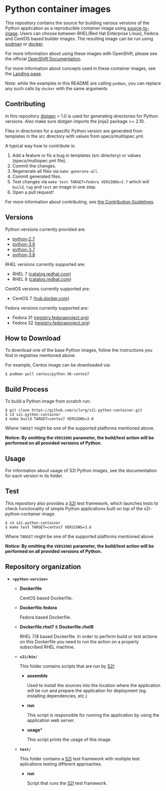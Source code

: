 Python container images
====================

This repository contains the source for building various versions of
the Python application as a reproducible container image using
[source-to-image](https://github.com/openshift/source-to-image).
Users can choose between RHEL(Red Hat Enterprise Linux), Fedora and CentOS based builder images.
The resulting image can be run using [podman](https://github.com/containers/libpod) or
[docker](http://docker.io).

For more information about using these images with OpenShift, please see the
official [OpenShift Documentation](https://docs.okd.io/latest/using_images/s2i_images/python.html).

For more information about concepts used in these container images, see the
[Landing page](https://github.com/sclorg/welcome).

Note: while the examples in this README are calling `podman`, you can replace any such calls by `docker` with the same arguments

Contributing
---------------
In this repository [distgen](https://github.com/devexp-db/distgen/) > 1.0 is used for generating directories for Python versions. Also make sure distgen imports the jinja2 package >= 2.10.

Files in directories for a specific Python version are generated from templates in the src directory with values from specs/multispec.yml.

A typical way how to contribute is:

1. Add a feature or fix a bug in templates (src directory) or values (specs/multispec.yml file).
1. Commit the changes.
1. Regenerate all files via `make generate-all`.
1. Commit generated files.
1. Test changes via `make test TARGET=fedora VERSIONS=3.7` which will `build`, `tag` and `test` an image in one step.
1. Open a pull request!

For more information about contributing, see
[the Contribution Guidelines](https://github.com/sclorg/welcome/blob/master/contribution.md).

Versions
---------------
Python versions currently provided are:
* [python-2.7](2.7)
* [python-3.6](3.6)
* [python-3.7](3.7)
* [python-3.8](3.8)

RHEL versions currently supported are:
* RHEL 7 ([catalog.redhat.com](https://catalog.redhat.com/software/containers/search))
* RHEL 8 ([catalog.redhat.com](https://catalog.redhat.com/software/containers/search))

CentOS versions currently supported are:
* CentOS 7 ([hub.docker.com](https://hub.docker.com/r/centos/))

Fedora versions currently supported are:
* Fedora 31 ([registry.fedoraproject.org](https://registry.fedoraproject.org/repo/f31/python3/tags/))
* Fedora 32 ([registry.fedoraproject.org](https://registry.fedoraproject.org/repo/f32/python3/tags/))

How to Download
---------------
To download one of the base Python images, follow the instructions you find in registries mentioned above.

For example, Centos image can be downloaded via:

```
$ podman pull centos/python-36-centos7
```

Build Process
-------------
To build a Python image from scratch run:

```
$ git clone https://github.com/sclorg/s2i-python-container.git
$ cd s2i-python-container
$ make build TARGET=centos7 VERSIONS=3.6
```

Where `TARGET` might be one of the supported platforms mentioned above.

**Notice: By omitting the `VERSIONS` parameter, the build/test action will be performed
on all provided versions of Python.**

Usage
-----
For information about usage of S2I Python images, see the documentation for each version in its folder.

Test
----
This repository also provides a [S2I](https://github.com/openshift/source-to-image) test framework,
which launches tests to check functionality of simple Python applications built on top of the s2i-python-container image.

```
$ cd s2i-python-container
$ make test TARGET=centos7 VERSIONS=3.6
```

Where `TARGET` might be one of the supported platforms mentioned above.

**Notice: By omitting the `VERSIONS` parameter, the build/test action will be performed
on all provided versions of Python.**


Repository organization
-----------------------
* **`<python-version>`**

    * **Dockerfile**

        CentOS based Dockerfile.

    * **Dockerfile.fedora**

        Fedora based Dockerfile.

    * **Dockerfile.rhel7** & **Dockerfile.rhel8**

        RHEL 7/8 based Dockerfile. In order to perform build or test actions on this
        Dockerfile you need to run the action on a properly subscribed RHEL machine.

    * **`s2i/bin/`**

        This folder contains scripts that are run by [S2I](https://github.com/openshift/source-to-image):

        *   **assemble**

            Used to install the sources into the location where the application
            will be run and prepare the application for deployment (eg. installing
            dependencies, etc.)

        *   **run**

            This script is responsible for running the application by using the
            application web server.

        *   **usage***

            This script prints the usage of this image.

    * **`test/`**

        This folder contains a [S2I](https://github.com/openshift/source-to-image)
        test framework with multiple test aplications testing different approaches.

        * **run**

            Script that runs the [S2I](https://github.com/openshift/source-to-image) test framework.


